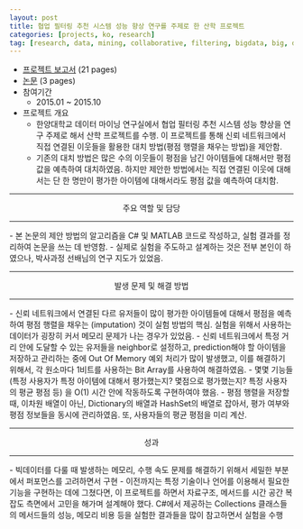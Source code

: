 ```yaml
---
layout: post
title: 협업 필터링 추천 시스템 성능 향상 연구를 주제로 한 산학 프로젝트 
categories: [projects, ko, research]
tag: [research, data, mining, collaborative, filtering, bigdata, big, data]
---
```


- [프로젝트 보고서](/assets/projects/research/recommender-system/recommender-system-report.pdf) (21 pages)
- [논문](/assets/projects/research/recommender-system/recommender-system-paper.pdf) (3 pages)
- 참여기간
  - 2015.01 ~ 2015.10 
- 프로젝트 개요
  - 한양대학교 데이터 마이닝 연구실에서 협업 필터링 추천 시스템 성능 향상을 연구 주제로 해서 산학 프로젝트를 수행. 이 프로젝트를 통해 신뢰 네트워크에서 직접 연결된 이웃들을 활용한 대치 방법(평점 행렬을 채우는 방법)을 제안함.
  - 기존의 대치 방법은 많은 수의 이웃들이 평점을 남긴 아이템들에 대해서만 평점 값을 예측하여 대치하였음. 하지만 제안한 방법에서는 직접 연결된 이웃에 대해서는 단 한 명만이 평가한 아이템에 대해서라도 평점 값을 예측하여 대치함.


<hr/>
<center>주요 역할 및 담당</center>
<hr/>
- 본 논문의 제안 방법의 알고리즘을 C# 및 MATLAB 코드로 작성하고, 실험 결과를 정리하여 논문을 쓰는 데 반영함.
- 실제로 실험을 주도하고 설계하는 것은 전부 본인이 하였으나, 박사과정 선배님의 연구 지도가 있었음.

<hr/>
<center>발생 문제 및 해결 방법</center>
<hr/>
- 신뢰 네트워크에서 연결된 다르 유저들이 많이 평가한 아이템들에 대해서 평점을 예측하여 평점 행렬을 채우는 (imputation) 것이 실험 방법의 핵심. 실험을 위해서 사용하는 데이터가 굉장히 커서 메모리 문제가 나는 경우가 있었음.
  - 신뢰 네트워크에서 특정 거리 안에 도달할 수 있는 유저들을 neighbor로 설정하고, prediction해야 할 아이템을 저장하고 관리하는 중에 Out Of Memory 예외 처리가 많이 발생했고, 이를 해결하기 위해서, 각 원소마다 1비트를 사용하는 Bit Array를 사용하여 해결하였음.
- 몇몇 기능들(특정 사용자가 특정 아이템에 대해서 평가했는지? 몇점으로 평가했는지? 특정 사용자의 평균 평점 등) 을 O(1) 시간 안에 작동하도록 구현하여야 했음.
  - 평점 행렬을 저장할 때, 이차원 배열이 아닌, Dictionary의 배열과 HashSet의 배열로 잡아서, 평가 여부와 평점 정보들을 동시에 관리하였음. 또, 사용자들의 평균 평점을 미리 계산.


<hr/>
<center>성과</center>
<hr/>
- 빅데이터를 다룰 때 발생하는 메모리, 수행 속도 문제를 해결하기 위해서 세밀한 부분에서 퍼포먼스를 고려하면서 구현
- 이전까지는 특정 기술이나 언어를 이용해서 필요한 기능을 구현하는 데에 그쳤다면, 이 프로젝트를 하면서 자료구조, 메서드를 시간 공간 복잡도 측면에서 고민을 해가며 설계해야 했다. C#에서 제공하는 Collections 클래스들의 메서드들의 성능, 메모리 비용 등을 실험한 결과들을 많이 참고하면서 실험을 수행


